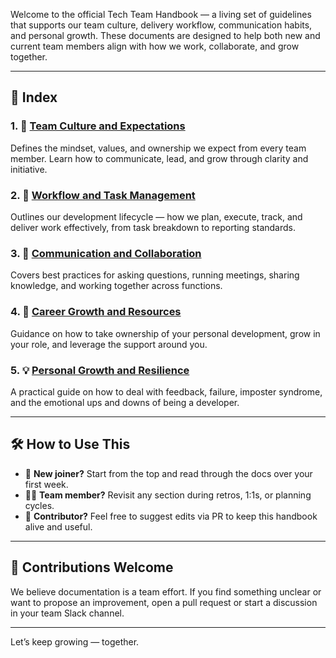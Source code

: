 Welcome to the official Tech Team Handbook — a living set of guidelines that supports our team culture, delivery workflow, communication habits, and personal growth. These documents are designed to help both new and current team members align with how we work, collaborate, and grow together.

---

## 📂 Index

### 1. 🌱 [Team Culture and Expectations](./team-culture-and-expectations.md)
Defines the mindset, values, and ownership we expect from every team member. Learn how to communicate, lead, and grow through clarity and initiative.

### 2. 🔧 [Workflow and Task Management](./workflow-and-task-management.md)
Outlines our development lifecycle — how we plan, execute, track, and deliver work effectively, from task breakdown to reporting standards.

### 3. 💬 [Communication and Collaboration](./communication-and-collaboration.md)
Covers best practices for asking questions, running meetings, sharing knowledge, and working together across functions.

### 4. 🚀 [Career Growth and Resources](./career-growth-and-resources.md)
Guidance on how to take ownership of your personal development, grow in your role, and leverage the support around you.

### 5. 💡 [Personal Growth and Resilience](./personal-growth-and-resilience.md)
A practical guide on how to deal with feedback, failure, imposter syndrome, and the emotional ups and downs of being a developer.

---

## 🛠 How to Use This
- 🧭 **New joiner?** Start from the top and read through the docs over your first week.
- 🧑‍💻 **Team member?** Revisit any section during retros, 1:1s, or planning cycles.
- 📝 **Contributor?** Feel free to suggest edits via PR to keep this handbook alive and useful.

---

## 📌 Contributions Welcome
We believe documentation is a team effort. If you find something unclear or want to propose an improvement, open a pull request or start a discussion in your team Slack channel.

---

Let’s keep growing — together.